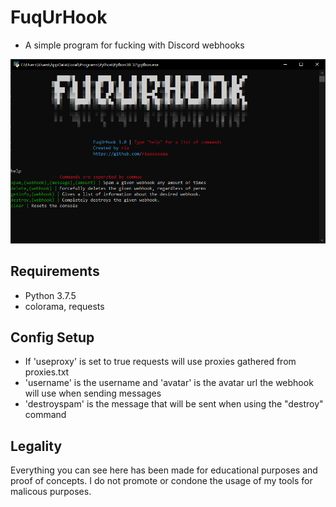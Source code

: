 # FuqUrHook
  - A simple program for fucking with Discord webhooks

![](https://github.com/riaaaaaaaa/FuqUrHook/blob/master/screeniee.png?raw=true)

## Requirements
  - Python 3.7.5
  - colorama, requests

## Config Setup
  - If 'useproxy' is set to true requests will use proxies gathered from proxies.txt
  - 'username' is the username and 'avatar' is the avatar url the webhook will use when sending messages
  - 'destroyspam' is the message that will be sent when using the "destroy" command

## Legality
Everything you can see here has been made for educational purposes and proof of concepts. I do not promote or condone the usage of my tools for malicous purposes.
